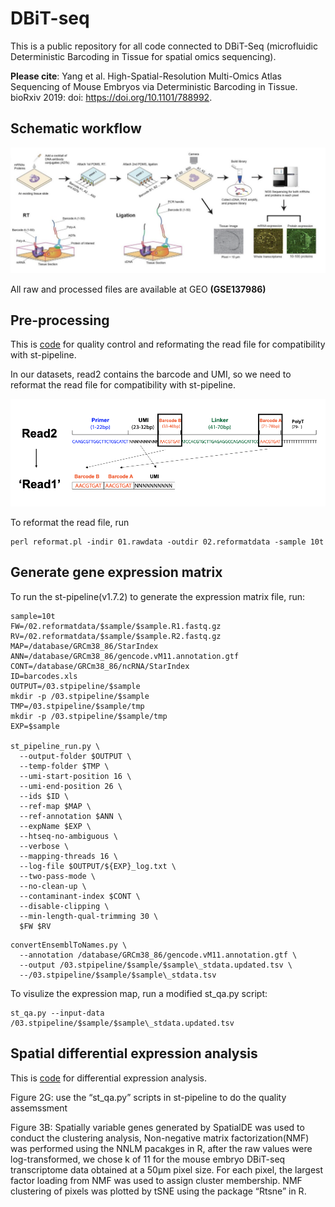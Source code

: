 # DBiT-seq

This is a public repository for all code connected to DBiT-Seq (microfluidic Deterministic Barcoding in Tissue for spatial omics sequencing).

**Please cite**: Yang et al. High-Spatial-Resolution Multi-Omics Atlas Sequencing of Mouse Embryos via Deterministic Barcoding in Tissue. bioRxiv 2019: doi: https://doi.org/10.1101/788992.

## Schematic workflow

<p><img src="https://github.com/MingyuYang-Yale/DBiT-seq/blob/master/workflow.png" alt="foo bar" title="train &amp; tracks" /></p>

All raw and processed files are available at GEO **(GSE137986)**

## Pre-processing
This is [code](https://github.com/MingyuYang-Yale/DBiT-seq/tree/master/Pre-processing) for quality control and reformating the read file for compatibility with st-pipeline.

In our datasets, read2 contains the barcode and UMI, so we need to reformat the read file for compatibility with st-pipeline.
<p><img src="https://github.com/MingyuYang-Yale/DBiT-seq/blob/master/Pre-processing/schematic.png" alt="foo bar" title="train &amp; tracks" /></p>

To reformat the read file, run

```
perl reformat.pl -indir 01.rawdata -outdir 02.reformatdata -sample 10t
```
## Generate gene expression matrix

To run the st-pipeline(v1.7.2) to generate the expression matrix file, run:

```
sample=10t
FW=/02.reformatdata/$sample/$sample.R1.fastq.gz
RV=/02.reformatdata/$sample/$sample.R2.fastq.gz
MAP=/database/GRCm38_86/StarIndex
ANN=/database/GRCm38_86/gencode.vM11.annotation.gtf
CONT=/database/GRCm38_86/ncRNA/StarIndex
ID=barcodes.xls
OUTPUT=/03.stpipeline/$sample
mkdir -p /03.stpipeline/$sample
TMP=/03.stpipeline/$sample/tmp
mkdir -p /03.stpipeline/$sample/tmp
EXP=$sample

st_pipeline_run.py \
  --output-folder $OUTPUT \
  --temp-folder $TMP \
  --umi-start-position 16 \
  --umi-end-position 26 \
  --ids $ID \
  --ref-map $MAP \
  --ref-annotation $ANN \
  --expName $EXP \
  --htseq-no-ambiguous \
  --verbose \
  --mapping-threads 16 \
  --log-file $OUTPUT/${EXP}_log.txt \
  --two-pass-mode \
  --no-clean-up \
  --contaminant-index $CONT \
  --disable-clipping \
  --min-length-qual-trimming 30 \
  $FW $RV
```
```
convertEnsemblToNames.py \
  --annotation /database/GRCm38_86/gencode.vM11.annotation.gtf \
  --output /03.stpipeline/$sample/$sample\_stdata.updated.tsv \
  --/03.stpipeline/$sample/$sample\_stdata.tsv
``` 
To visulize the expression map, run a modified st_qa.py script:
```
st_qa.py --input-data /03.stpipeline/$sample/$sample\_stdata.updated.tsv
```

## Spatial differential expression analysis
This is [code](https://github.com/MingyuYang-Yale/DBiT-seq/tree/master/Differential%20expression) for differential expression analysis.

Figure 2G: use the “st_qa.py” scripts in st-pipeline to do the quality assemssment

Figure 3B: Spatially variable genes generated by SpatialDE was used to conduct the clustering analysis, Non-negative matrix factorization(NMF) was performed using the NNLM pacakges in R, after the raw values were log-transformed, we chose k of 11 for the mouse embryo DBiT-seq transcriptome data obtained at a 50μm pixel size. For each pixel, the largest factor loading from NMF was used to assign cluster membership. NMF clustering of pixels was plotted by tSNE using the package “Rtsne” in R. 

